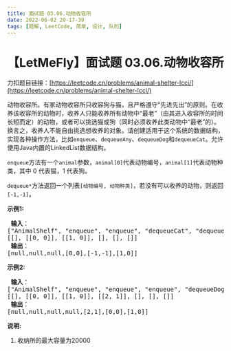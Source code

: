 ```yaml
---
title: 面试题 03.06.动物收容所
date: 2022-06-02 20-17-39
tags: [题解, LeetCode, 简单, 设计, 队列]
---
```


# 【LetMeFly】面试题 03.06.动物收容所

力扣题目链接：[https://leetcode.cn/problems/animal-shelter-lcci/](https://leetcode.cn/problems/animal-shelter-lcci/)

<p>动物收容所。有家动物收容所只收容狗与猫，且严格遵守&ldquo;先进先出&rdquo;的原则。在收养该收容所的动物时，收养人只能收养所有动物中&ldquo;最老&rdquo;（由其进入收容所的时间长短而定）的动物，或者可以挑选猫或狗（同时必须收养此类动物中&ldquo;最老&rdquo;的）。换言之，收养人不能自由挑选想收养的对象。请创建适用于这个系统的数据结构，实现各种操作方法，比如<code>enqueue</code>、<code>dequeueAny</code>、<code>dequeueDog</code>和<code>dequeueCat</code>。允许使用Java内置的LinkedList数据结构。</p>

<p><code>enqueue</code>方法有一个<code>animal</code>参数，<code>animal[0]</code>代表动物编号，<code>animal[1]</code>代表动物种类，其中 0 代表猫，1 代表狗。</p>

<p><code>dequeue*</code>方法返回一个列表<code>[动物编号, 动物种类]</code>，若没有可以收养的动物，则返回<code>[-1,-1]</code>。</p>

<p><strong>示例1:</strong></p>

<pre><strong> 输入</strong>：
[&quot;AnimalShelf&quot;, &quot;enqueue&quot;, &quot;enqueue&quot;, &quot;dequeueCat&quot;, &quot;dequeueDog&quot;, &quot;dequeueAny&quot;]
[[], [[0, 0]], [[1, 0]], [], [], []]
<strong> 输出</strong>：
[null,null,null,[0,0],[-1,-1],[1,0]]
</pre>

<p><strong>示例2:</strong></p>

<pre><strong> 输入</strong>：
[&quot;AnimalShelf&quot;, &quot;enqueue&quot;, &quot;enqueue&quot;, &quot;enqueue&quot;, &quot;dequeueDog&quot;, &quot;dequeueCat&quot;, &quot;dequeueAny&quot;]
[[], [[0, 0]], [[1, 0]], [[2, 1]], [], [], []]
<strong> 输出</strong>：
[null,null,null,null,[2,1],[0,0],[1,0]]
</pre>

<p><strong>说明:</strong></p>

<ol>
	<li>收纳所的最大容量为20000</li>
</ol>


    